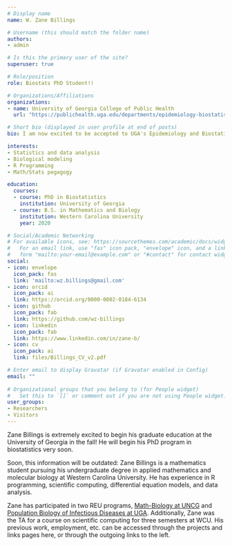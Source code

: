 ```yaml
---
# Display name
name: W. Zane Billings

# Username (this should match the folder name)
authors:
- admin

# Is this the primary user of the site?
superuser: true

# Role/position
role: Biostats PhD Student!!

# Organizations/Affiliations
organizations:
- name: University of Georgia College of Public Health
  url: "https://publichealth.uga.edu/departments/epidemiology-biostatistics/"

# Short bio (displayed in user profile at end of posts)
bio: I am now excited to be accepted to UGA's Epidemiology and Biostatistics PhD program beginning in the Fall! (I was previously a motivated undergrad interested in statistics, probability, modeling, and dynamical systems.)

interests:
- Statistics and data analysis
- Biological modeling
- R Programming
- Math/Stats pegagogy

education:
  courses:
  - course: PhD in Biostatistics
    institution: University of Georgia
  - course: B.S. in Mathematics and Biology
    institution: Western Carolina University
    year: 2020

# Social/Academic Networking
# For available icons, see: https://sourcethemes.com/academic/docs/widgets/#icons
#   For an email link, use "fas" icon pack, "envelope" icon, and a link in the
#   form "mailto:your-email@example.com" or "#contact" for contact widget.
social:
- icon: envelope
  icon_pack: fas
  link: 'mailto:wz.billings@gmail.com'
- icon: orcid
  icon_pack: ai
  link: https://orcid.org/0000-0002-0184-6134
- icon: github
  icon_pack: fab
  link: https://github.com/wz-billings
- icon: linkedin
  icon_pack: fab
  link: https://www.linkedin.com/in/zane-b/
- icon: cv
  icon_pack: ai
  link: files/Billings_CV_v2.pdf

# Enter email to display Gravatar (if Gravatar enabled in Config)
email: ""
  
# Organizational groups that you belong to (for People widget)
#   Set this to `[]` or comment out if you are not using People widget.  
user_groups:
- Researchers
- Visitors
---
```


Zane Billings is extremely excited to begin his graduate education at the University of Georgia in the fall! He will begin his PhD program in biostatistics very soon.

Soon, this information will be outdated: Zane Billings is a mathematics student pursuing his undergraduate degree in applied mathematics and molecular biology at Western Carolina University. He has experience in R programming, scientific computing, differential equation models, and data analysis. 

Zane has participated in two REU programs, [Math-Biology at UNCG](http://www.uncg.edu/mat/bio-math/REU/people.html) and [Population Biology of Infectious Diseases at UGA](http://reu.ecology.uga.edu/). Additionally, Zane was the TA for a course on scientific computing for three semesters at WCU. His previous work, employment, etc. can be accessed through the projects and links pages here, or through the outgoing links to the left. 
